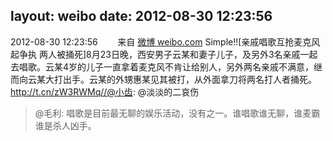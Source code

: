 layout: weibo
date: 2012-08-30 12:23:56
---
<meta name="referrer" content="no-referrer" />

2012-08-30 12:23:56  &nbsp;&nbsp;&nbsp;&nbsp;&nbsp;&nbsp; 来自 <a href="http://weibo.com/" rel="nofollow">微博 weibo.com</a>
Simple!![亲戚唱歌互抢麦克风起争执 两人被捅死]8月23日晚，西安男子云某和妻子儿子，及另外3名亲戚一起去唱歌。云某4岁的儿子一直拿着麦克风不肯让给别人，另外两名亲戚不满意，继而向云某大打出手。云某的外甥惠某见其被打，从外面拿刀将两名打人者捅死。http://t.cn/zW3RWMq//@小齿: @淡淡的二哀伤
>  @毛利: 唱歌是目前最无聊的娱乐活动，没有之一。谁唱歌谁无聊，谁麦霸谁是杀人凶手。 ​​​
